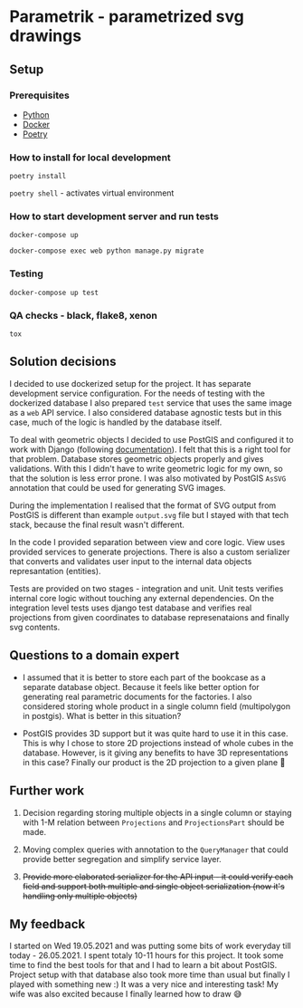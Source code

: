 # Parametrik - parametrized svg drawings

## Setup 

### Prerequisites
- [Python](https://www.python.org)
- [Docker](https://www.docker.com/)
- [Poetry](https://python-poetry.org)

### How to install for local development

`poetry install`

`poetry shell` - activates virtual environment

### How to start development server and run tests

`docker-compose up`

`docker-compose exec web python manage.py migrate`

### Testing

`docker-compose up test`

### QA checks - black, flake8, xenon

`tox`

## Solution decisions

I decided to use dockerized setup for the project. It has separate development service configuration.
For the needs of testing with the dockerized database I also prepared `test` service that uses
the same image as a `web` API service. I also considered database agnostic tests but in this case, 
much of the logic is handled by the database itself.

To deal with geometric objects I decided to use PostGIS and configured it to work with Django 
(following [documentation](https://docs.djangoproject.com/en/3.2/ref/contrib/gis/)). I felt that
this is a right tool for that problem. Database stores geometric objects properly and gives
validations. With this I didn't have to write geometric logic for my own, so that the solution is
less error prone. I was also motivated by PostGIS `AsSVG` annotation that could be used for 
generating SVG images.

During the implementation I realised that the format of SVG output from PostGIS is different 
than example `output.svg` file but I stayed with that tech stack, because the final result wasn't
different.

In the code I provided separation between view and core logic. View uses provided services to 
generate projections. There is also a custom serializer that converts and validates user input to the internal
data objects represantation (entities). 

Tests are provided on two stages - integration and unit. Unit tests verifies internal core logic
without touching any external dependencies. On the integration level tests uses django test database
and verifies real projections from given coordinates to database represenataions and finally
svg contents.


## Questions to a domain expert

- I assumed that it is better to store each part of the bookcase as a separate database object.
Because it feels like better option for generating real parametric documents for the factories.
  I also considered storing whole product in a single column field (multipolygon in postgis). 
  What is better in this situation?
  
- PostGIS provides 3D support but it was quite hard to use it in this case. This is why I chose
to store 2D projections instead of whole cubes in the database. However, is it giving any
  benefits to have 3D representations in this case? Finally our product is the 2D projection
  to a given plane 🤔
  
## Further work

1. Decision regarding storing multiple objects in a single column or staying with 1-M relation
between `Projections` and `ProjectionsPart` should be made.

1. Moving complex queries with annotation to the `QueryManager` that could provide better
segregation and simplify service layer.
   
1. ~~Provide more elaborated serializer for the API input - it could verify each field and support both
multiple and single object serialization (now it's handling only multiple objects)~~
   
## My feedback

I started on Wed 19.05.2021 and was putting some bits of work everyday till today - 26.05.2021.
I spent totaly 10-11 hours for this project. It took some time to find the best tools for that
and I had to learn a bit about PostGIS. Project setup with that database also took more time than
usual but finally I played with something new :) It was a very nice and interesting task!
My wife was also excited because I finally learned how to draw 😅

